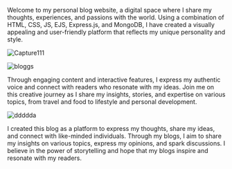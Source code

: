 Welcome to my personal blog website, a digital space where I share my thoughts, experiences, and passions with the world. Using a combination of HTML, CSS, JS, EJS, Express.js, and MongoDB, I have created a visually appealing and user-friendly platform that reflects my unique personality and style. 

![Capture111](https://user-images.githubusercontent.com/128981674/231527238-07eba74c-78d2-4f29-9e8d-f5966eb7defa.PNG)




![bloggs](https://user-images.githubusercontent.com/128981674/231528835-dfd1c785-d806-4be4-add8-d088ecaacd7c.PNG)




Through engaging content and interactive features, I express my authentic voice and connect with readers who resonate with my ideas. Join me on this creative journey as I share my insights, stories, and expertise on various topics, from travel and food to lifestyle and personal development. 


![ddddda](https://user-images.githubusercontent.com/128981674/231529113-431e3376-a87a-45cf-be70-df58b87ec72c.PNG)



I created this blog as a platform to express my thoughts, share my ideas, and connect with like-minded individuals. Through my blogs, I aim to share my insights on various topics, express my opinions, and spark discussions. I believe in the power of storytelling and hope that my blogs inspire and resonate with my readers.

